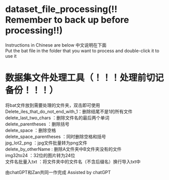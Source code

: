# dataset_file_processing(!! Remember to back up before processing!!)
Instructions in Chinese are below 中文说明在下面  
Put the bat file in the folder that you want to process and double-click it to use it  
  
  
  
  

# 数据集文件处理工具（！！！处理前切记备份！！！）
将bat文件放到需要处理的文件夹，双击即可使用  
Delete_iles_that_do_not_end_with_1：删除结尾不是1的所有文件  
delete_last_two_chars             ：删除文件名的最后两个单词  
delete_parentheses                ：删除括号   
delete_space                      ：删除空格  
delete_space_parentheses          ：同时删除空格和括号  
jpg_lot2_png                      ：jpg文件批量转为png文件  
delete_by_otherName               : 删除A文件夹中B文件夹没有的文件  
img32to24                         ：32位的图片转为24位  
文件名批量入txt                    ：将文件夹中的文件名（不含后缀名）换行导入txt中  
  
  
由chatGPT和Zan共同一作完成 Assisted by chatGPT  
